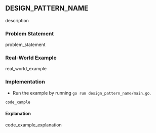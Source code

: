 ## DESIGN_PATTERN_NAME

description

### Problem Statement

problem_statement

### Real-World Example

real_world_example

### Implementation

- Run the example by running `go run design_pattern_name/main.go`.

```go
code_xample
```

#### Explanation

code_example_explanation
